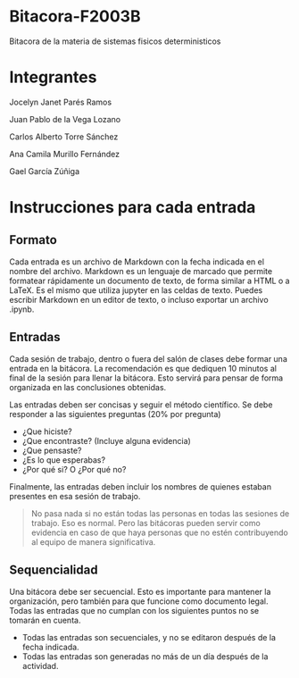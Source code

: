 # Bitacora-F2003B
Bitacora de la materia de sistemas fisicos deterministicos

# Integrantes
Jocelyn Janet Parés Ramos

Juan Pablo de la Vega Lozano

Carlos Alberto Torre Sánchez 

Ana Camila Murillo Fernández

Gael García Zúñiga

# Instrucciones para cada entrada
## Formato
Cada entrada es un archivo de Markdown con la fecha indicada en el nombre del archivo. Markdown es un lenguaje de marcado que permite formatear rápidamente un documento de texto, de forma similar a HTML o a LaTeX. Es el mismo que utiliza jupyter en las celdas de texto. Puedes escribir Markdown en un editor de texto, o incluso exportar un archivo .ipynb. 

## Entradas
Cada sesión de trabajo, dentro o fuera del salón de clases debe formar una entrada en la  bitácora. La recomendación es que dediquen 10 minutos al final de la sesión para llenar la bitácora. Esto servirá para pensar de forma organizada en las conclusiones obtenidas. 

Las entradas deben ser concisas y seguir el método científico. Se debe responder a las siguientes preguntas (20% por pregunta)
- ¿Que hiciste?
- ¿Que encontraste? (Incluye alguna evidencia)
- ¿Que pensaste?
- ¿Es lo que esperabas?
- ¿Por qué si? O ¿Por qué no?

Finalmente, las entradas deben incluir los nombres de quienes estaban presentes en esa sesión de trabajo. 

> No pasa nada si no están todas las personas en todas las sesiones de trabajo. Eso es normal. Pero las bitácoras pueden servir como evidencia en caso de que haya personas que no estén contribuyendo al equipo de manera significativa. 

## Sequencialidad 
Una bitácora debe ser secuencial. Esto es importante para mantener la organización, pero también para que funcione como documento legal.  Todas las entradas que no cumplan con los siguientes puntos no se tomarán en cuenta. 
- Todas las entradas son secuenciales, y no se editaron después de la fecha indicada.
- Todas las entradas son generadas no más de un día después de la actividad.
